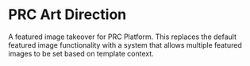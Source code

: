 # PRC Art Direction

A featured image takeover for PRC Platform. This replaces the default featured image functionality with a system that allows multiple featured images to be set based on template context.
